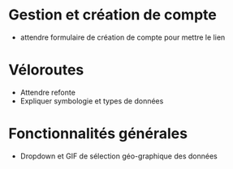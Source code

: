 # Gestion et création de compte

- attendre formulaire de création de compte pour mettre le lien

# Véloroutes

- Attendre refonte
- Expliquer symbologie et types de données

# Fonctionnalités générales

- Dropdown et GIF de sélection géo-graphique des données
